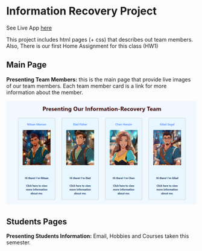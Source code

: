 # Information Recovery Project

See Live App [here](https://gilseg10.github.io/Information-recovery-class/main.html)

This project includes html pages (+ css) that describes out team members. Also, There is our first Home Assignment for this class (HW1)

## Main Page
**Presenting Team Members:** this is the main page that provide live images of our team members. Each team member card is a link for more information about the member.

<img src="images/mainPage.png" alt="App Starts" width="700">

## Students Pages
**Presenting Students Information:** Email, Hobbies and Courses taken this semester.




